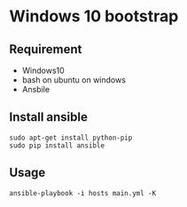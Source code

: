 # Windows 10 bootstrap

## Requirement
- Windows10
- bash on ubuntu on windows
- Ansbile

## Install ansible
```
sudo apt-get install python-pip
sudo pip install ansible
```

## Usage
```
ansible-playbook -i hosts main.yml -K
```

